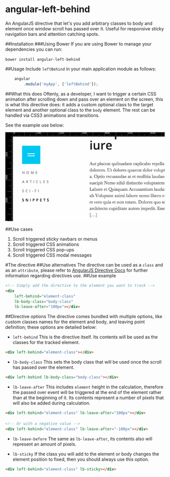 # angular-left-behind

An AngularJS directive that let's you add arbitrary classes to body and element once window scroll has passed over it. Useful for responsive sticky navigation bars and attention catching spots.

##Installation
###Using Bower
If you are using Bower to manage your dependencies you can run:

`bower install angular-left-behind`

##Usage
Include `leftBehind` in your main application module as follows:

```javascript
	angular
		.module('myApp', ['leftBehind']);
``` 

##What this does
Oftenly, as a developer, I want to trigger a certain CSS animation after scrolling down and pass over an element on the screen, this is what this directive does: it adds a custom optional class to the target element and another optional class to the `body` element. The rest can be handled via CSS3 animations and transitions.

See the example use below:

![alt tag](https://raw.githubusercontent.com/manuelro/angular-left-behind/master/app/images/animation.gif)

##Use cases
1. Scroll triggered sticky navbars or menus
2. Scroll triggered CSS animations
3. Scroll triggered CSS pop-ups
4. Scroll triggered CSS modal messages

#The directive
##Use alternatives
The directive can be used as a `class` and as an `attribute`, please refer to [AngularJS Directive Docs](https://docs.angularjs.org/guide/directive) for further information regarding directives use.
##Use example
```html
<!-- Simply add the directive to the element you want to track -->
<div 
	left-behind="element-class" 
	lb-body-class="body-class" 
	lb-leave-after="100px"></div>
```

##Directive options
The directive comes bundled with multiple options, like custom classes names for the element and body, and leaving point definition; these options are detailed below:


* `left-behind` This is the directive itself. Its contents will be used as the classes for the tracked element.

```html
<div left-behind="element-class"></div>
```

* `lb-body-class` This sets the body class that will be used once the scroll has passed over the element.

```html
<div left-behind lb-body-class="body-class"></div>
```

* `lb-leave-after` This includes `element` height in the calculation, therefore the passed over event will be triggered at the end of the element rather than at the beginning of it. Its contents represent a number of pixels that will also be added during calculation.

```html
<div left-behind="element-class" lb-leave-after="100px"></div>

<!-- Or with a negative value -->
<div left-behind="element-class" lb-leave-after="-100px"></div>
```

* `lb-leave-before` The same as `lb-leave-after`, its contents also will represent an amount of pixels.

* `lb-sticky` If the class you will add to the element or body changes the element position to fixed, then you should always use this option.

```html
<div left-behind="element-class" lb-sticky></div>
```



